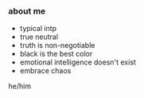 ### about me

- typical intp
- true neutral
- truth is non-negotiable
- black is the best color
- emotional intelligence doesn't exist
- embrace chaos

he/him
